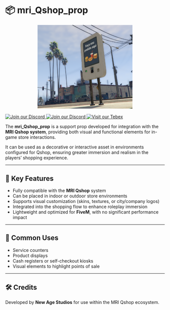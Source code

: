 # 📦 mri_Qshop_prop

<p align="center">
  <img src="./NewAgeProps.png" alt="mri_Qshop_prop" width="300"/>
</p>

<p align="left">
  <a href="https://discord.gg/tyKTs4QyYA" target="_blank">
    <img src="https://img.shields.io/badge/Join%20Discord%20NewAge-5865F2?style=for-the-badge&logo=discord&logoColor=white" alt="Join our Discord"/>
  </a>
  <a href="https://discord.gg/uEfGD4mmVh" target="_blank">
    <img src="https://img.shields.io/badge/Join%20Discord%20MRI_Qbox-169916?style=for-the-badge&logo=discord&logoColor=white" alt="Join our Discord"/>
  </a>
  <a href="https://newagestudios.tebex.io/" target="_blank">
    <img src="https://img.shields.io/badge/Visit%20Tebex%20NewAgeStudios-FF5100?style=for-the-badge&logo=shopping-cart&logoColor=white" alt="Visit our Tebex"/>
  </a>
</p>


The **mri_Qshop_prop** is a support prop developed for integration with the **MRI Qshop system**, providing both visual and functional elements for in-game store interactions.  

It can be used as a decorative or interactive asset in environments configured for Qshop, ensuring greater immersion and realism in the players’ shopping experience.

---

## 🔑 Key Features
- Fully compatible with the **MRI Qshop** system  
- Can be placed in indoor or outdoor store environments  
- Supports visual customization (skins, textures, or city/company logos)  
- Integrated into the shopping flow to enhance roleplay immersion  
- Lightweight and optimized for **FiveM**, with no significant performance impact  

---

## 🎯 Common Uses
- Service counters  
- Product displays  
- Cash registers or self-checkout kiosks  
- Visual elements to highlight points of sale  

---

## 🛠️ Credits
Developed by **New Age Studios** for use within the MRI Qshop ecosystem.
